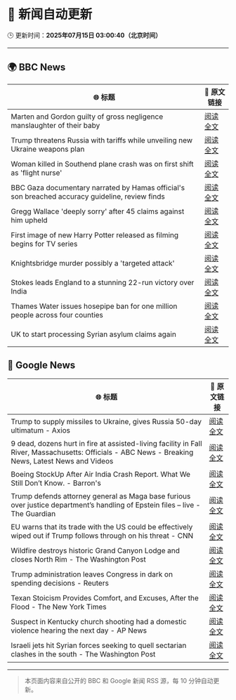# 🧠 新闻自动更新

🕒 更新时间：**2025年07月15日 03:00:40（北京时间）**

---

## 🌍 BBC News

| 🌐 标题 | 🔗 原文链接 |
|--------|-------------|
| Marten and Gordon guilty of gross negligence manslaughter of their baby | [阅读全文](https://www.bbc.com/news/articles/cjelz43ggp3o) |
| Trump threatens Russia with tariffs while unveiling new Ukraine weapons plan | [阅读全文](https://www.bbc.com/news/articles/czdv20v9lp1o) |
| Woman killed in Southend plane crash was on first shift as 'flight nurse' | [阅读全文](https://www.bbc.com/news/articles/cz9k2g9j8vno) |
| BBC Gaza documentary narrated by Hamas official's son breached accuracy guideline, review finds | [阅读全文](https://www.bbc.com/news/articles/cpwqpdy00w2o) |
| Gregg Wallace 'deeply sorry' after 45 claims against him upheld | [阅读全文](https://www.bbc.com/news/articles/c3endz88k2qo) |
| First image of new Harry Potter released as filming begins for TV series | [阅读全文](https://www.bbc.com/news/articles/cx2013yv182o) |
| Knightsbridge murder possibly a 'targeted attack' | [阅读全文](https://www.bbc.com/news/articles/cev0p2lvd27o) |
| Stokes leads England to a stunning 22-run victory over India | [阅读全文](https://www.bbc.com/sport/cricket/articles/cp82pl85dl2o) |
| Thames Water issues hosepipe ban for one million people across four counties | [阅读全文](https://www.bbc.com/news/articles/cg4revv15qdo) |
| UK to start processing Syrian asylum claims again | [阅读全文](https://www.bbc.com/news/articles/cy4y2e8neywo) |

## 📰 Google News

| 🌐 标题 | 🔗 原文链接 |
|--------|-------------|
| Trump to supply missiles to Ukraine, gives Russia 50-day ultimatum - Axios | [阅读全文](https://news.google.com/rss/articles/CBMigwFBVV95cUxNQS1PYUFGZzY2NWJXQ215Tk05NF93Qlg5c1ljQmVINVpZbkEwbnhpd2hOb3VoZmZKaXRaSG1jVEZGYlVqUk9nTFRlY2pKalhVTHp2YTk5T05aYjQ2TzA3M3hxbXZLaUVFVmwyU3BidFBPNzdYWW1LLWFYRU9CVnhkTmJKaw?oc=5) |
| 9 dead, dozens hurt in fire at assisted-living facility in Fall River, Massachusetts: Officials - ABC News - Breaking News, Latest News and Videos | [阅读全文](https://news.google.com/rss/articles/CBMiqgFBVV95cUxNck5sZEdDZEdZVEh3aUtkY3o2VHpsME9zdUIwOGplRk50dE4tRTFaMWNGVEcyUGo5Sl93X21vVmpJemZ2a2FjS3hSOVJtdVVxR19PUVJxbDN1eVFUeFdCM2pWdHhGM2pvdG5HYVRsNzRKemtyaDAwNy1fX28yeUlLY1JpdFhZNlN2WFB5UmxYSE5hSVhKLXRHZ1h2WU92LXZQeEJEX1pCUGUwQdIBrwFBVV95cUxPRlFOeEVWS0VuemFBYnQyTE1pMTV1MjRtZlVFN2dEb2Z0d1BkSEgxTDhsVGlyS1dKMTNBdndJR0NYamJOMlZPM2RQV09IRjRTTE1CY3F2UDFhUTlqWkwyMG5WWF9wMW1WaElOM1l5OG50dUswNXo1Z3A3emFDdmt1VGJFYmRqYmJ3c0Q4MFF2cjU0cE5yX1hVdlRDT1NoOHMzWmVNYW9OS0Z1cmxXUWhn?oc=5) |
| Boeing StockUp After Air India Crash Report. What We Still Don’t Know. - Barron's | [阅读全文](https://news.google.com/rss/articles/CBMiiwFBVV95cUxNM29NTWp5dTFBNUlnbTlWWTBGazNVZ29UOENkNFI2SDlpcGNBMnRTbXlma2RIcTlJN1dUZXIyMERoY2lMMy1uLWdYcVRmeHBPVmFYWUp6WUZjRDNzVGNKX1VnRGJYLTBTSkpXTGplVFRpS0lJVWJUeUxBZHAybjJ6WVZVVEY4LXpVRjd3?oc=5) |
| Trump defends attorney general as Maga base furious over justice department’s handling of Epstein files – live - The Guardian | [阅读全文](https://news.google.com/rss/articles/CBMipAFBVV95cUxNX0d5R0UyQ0w5LVlwVTd1Y3lCSXd5SlJZOXJSelBuZzhYaEhIS2c1REFiRXRid0V3aEZuQWxQY29IS1ZCZHlJMjFqdEtqazBkY3pCS3FxdVZvMW10bDRzMXVUSTVVQWVPRHZudEpkcW9fa2lvZF90NTdSUmRvZjNEamZLbXlYLWFDRXZqS2M1Q01wdlJMMWVTM2JfT1RsQjVGVlFFdw?oc=5) |
| EU warns that its trade with the US could be effectively wiped out if Trump follows through on his threat - CNN | [阅读全文](https://news.google.com/rss/articles/CBMiggFBVV95cUxPQk0ydFdIejN6cUd5bkVJb2Z2ekM0NnRrV2lPTjVqZXRTVmRQTVJyN3JvS2xTeHVmMXpxLWE1dFRJbE4ybHVsTXRBcDdxTGhyNjlYTHRjc1NGNng1UGk0alFmUjVNck1PdllzSlByOFNDUVlqUi1lcnFMb3Q3MUNMMWxR0gGHAUFVX3lxTE5iR2tMcnVuVWdwZkp3MHhTQWZ1WXpzRzNkTFExT0NhWkxMM3ctQ1J3VFhoei1XYWtWcFlFNUxJSEVqeFAzcmZaNl9ZamNkcjBraWxPZDRYZlBncUZWY2loNXlpUWpKc0FJZUctdG84cWZtaGNKS01SQTFvYjVURlVILXdpMHlXWQ?oc=5) |
| Wildfire destroys historic Grand Canyon Lodge and closes North Rim - The Washington Post | [阅读全文](https://news.google.com/rss/articles/CBMiiAFBVV95cUxQTUtSczBTcElNSkczTzZSeDdQa1lGd3Z6QXc0RDFZMnVQaldSVXU2NXAwOFNNM2FkTmx6LU5Mc2liOGNvaFpCeWtFSGZEckFqdUNNcUJ2NUx0UGItUTB3cnlHUnJrT0x6bkczSDZELW9QSWFMazdfV3pOdEJJSk9Cb0hVV3Y0OU12?oc=5) |
| Trump administration leaves Congress in dark on spending decisions - Reuters | [阅读全文](https://news.google.com/rss/articles/CBMiqAFBVV95cUxQS3VLV1UwaFFhdDA3WkpYejR3U3RjbndMLUlRRjZFY1hTa212MjFhUGJBQkt4UmNFYUdBQXhYTjk0YXFFdkdua1dWazRGSzlGOXRDdEVscHg4Z2lvbWw0ZU5aeWZfR2tGWllwOWlBNG5sWUQ0MWFQRGhTZ002blh3NG9Uc25OV1NSSnlELW9NeFpvQkx4eDJ3WXNodDhDNWpkRkZrbVp4RmM?oc=5) |
| Texan Stoicism Provides Comfort, and Excuses, After the Flood - The New York Times | [阅读全文](https://news.google.com/rss/articles/CBMijgFBVV95cUxPVkh0WFBlZmxqaUxwdGdUQW53STN6ZVJzWEZid2FscllJYlJsTE9URGM2YWZob0FLYXczMnVteDViMjVMRktXdU43ZlhuOTc3UlpOY1ZCYzJpM3pXekZWUTNjYlZPUEdGSVBZVWxXUUVTWU1nM1AyYlFhdjNISHY2ZTdWSHZiSVJKa0ZiODNR?oc=5) |
| Suspect in Kentucky church shooting had a domestic violence hearing the next day - AP News | [阅读全文](https://news.google.com/rss/articles/CBMilwFBVV95cUxOVk9BN05jMlhjdUphZzE2Z2M5T1p6WHV3bzVqQlpxYm1Lb2Zlcmt4VlRTbkc3QWFOMzVidnJOcU5ISHNaMmlYVC0yZm4yeldsVFY2dThZajEtQkloWFhmWElkdG1OYzlDR0Jyc18wWlI1TFpjSWNaRHBvQXNOa0dFMWpIVzRpZ1BzaVFXTi01OEl0cGR4QkFN?oc=5) |
| Israeli jets hit Syrian forces seeking to quell sectarian clashes in the south - The Washington Post | [阅读全文](https://news.google.com/rss/articles/CBMigAFBVV95cUxQQ0Q1SWdfLTB6SWJsUFRNZVZPVGR6MFNucTU0Y1dlMk5pcm54Ml9OOEFlR05kZ29qVDE5M19weXE4di04TmVBTmMxOGJyTWQ0NmJ1ZHVZRGpjaTlMSkp0a3ZMWExlT0s0OXp5SjZoajFUbl92UlAzUk5teHR5U2R1WQ?oc=5) |

---
> 本页面内容来自公开的 BBC 和 Google 新闻 RSS 源，每 10 分钟自动更新。
